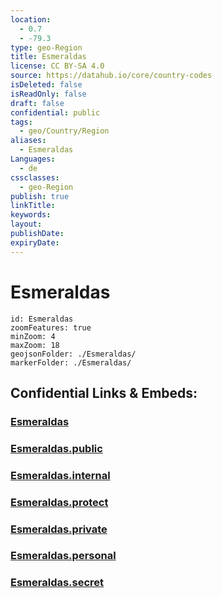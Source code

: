 ```yaml
---
location:
  - 0.7
  - -79.3
type: geo-Region
title: Esmeraldas
license: CC BY-SA 4.0
source: https://datahub.io/core/country-codes
isDeleted: false
isReadOnly: false
draft: false
confidential: public
tags:
  - geo/Country/Region
aliases:
  - Esmeraldas
Languages:
  - de
cssclasses:
  - geo-Region
publish: true
linkTitle:
keywords:
layout:
publishDate:
expiryDate:
---
```


# Esmeraldas

```leaflet
id: Esmeraldas
zoomFeatures: true 
minZoom: 4 
maxZoom: 18
geojsonFolder: ./Esmeraldas/
markerFolder: ./Esmeraldas/
```


## Confidential Links & Embeds: 

### [Esmeraldas](/_Standards/Earth/Continent/America~South/Ecuador/provinces~Equador/Esmeraldas.md) 

### [Esmeraldas.public](/_public/Earth/Continent/America~South/Ecuador/provinces~Equador/Esmeraldas.public.md) 

### [Esmeraldas.internal](/_internal/Earth/Continent/America~South/Ecuador/provinces~Equador/Esmeraldas.internal.md) 

### [Esmeraldas.protect](/_protect/Earth/Continent/America~South/Ecuador/provinces~Equador/Esmeraldas.protect.md) 

### [Esmeraldas.private](/_private/Earth/Continent/America~South/Ecuador/provinces~Equador/Esmeraldas.private.md) 

### [Esmeraldas.personal](/_personal/Earth/Continent/America~South/Ecuador/provinces~Equador/Esmeraldas.personal.md) 

### [Esmeraldas.secret](/_secret/Earth/Continent/America~South/Ecuador/provinces~Equador/Esmeraldas.secret.md)

